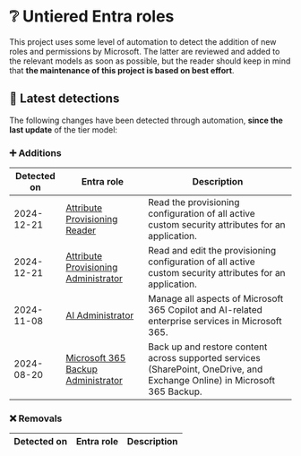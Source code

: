 # ❔ Untiered Entra roles

This project uses some level of automation to detect the addition of new roles and permissions by Microsoft. The latter are reviewed and added to the relevant models as soon as possible, but the reader should keep in mind that **the maintenance of this project is based on best effort**.

## 🔎 Latest detections

The following changes have been detected through automation, **since the last update** of the tier model:

### ➕ Additions

| Detected on | Entra role | Description | 
|---|---|---|
| 2024-12-21 | [Attribute Provisioning Reader](https://graph.microsoft.com/v1.0/directoryRoleTemplates/422218e4-db15-4ef9-bbe0-8afb41546d79) | Read the provisioning configuration of all active custom security attributes for an application. |
| 2024-12-21 | [Attribute Provisioning Administrator](https://graph.microsoft.com/v1.0/directoryRoleTemplates/ecb2c6bf-0ab6-418e-bd87-7986f8d63bbe) | Read and edit the provisioning configuration of all active custom security attributes for an application. |
| 2024-11-08 | [AI Administrator](https://graph.microsoft.com/v1.0/directoryRoleTemplates/d2562ede-74db-457e-a7b6-544e236ebb61) | Manage all aspects of Microsoft 365 Copilot and AI-related enterprise services in Microsoft 365. |
| 2024-08-20 | [Microsoft 365 Backup Administrator](https://graph.microsoft.com/v1.0/directoryRoleTemplates/1707125e-0aa2-4d4d-8655-a7c786c76a25) | Back up and restore content across supported services (SharePoint, OneDrive, and Exchange Online) in Microsoft 365 Backup. |

### ❌ Removals

| Detected on | Entra role | Description |
|---|---|---|
